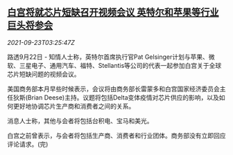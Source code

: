 <!--1632367862000-->
[白宫将就芯片短缺召开视频会议 英特尔和苹果等行业巨头将参会](https://cn.reuters.com/article/us-wh-chip-intel-apple-0923-idCNKBS2GJ05W)
------

<div><i>2021-09-23T03:25:47Z</i></div><p>路透9月22日 - 知情人士称，英特尔首席执行官Pat Gelsinger计划与苹果、微软、三星电子、通用汽车、福特、Stellantis等公司的代表一起参加白宫关于全球芯片短缺问题的视频会议。</p><p>美国商务部本月早些时候表示，会议将由商务部长雷蒙多和白宫国家经济委员会主任狄斯(Brian Deese)主持。议题将包括Delta变体疫情对芯片供应的影响，以及如何更好地协调芯片生产商和消费者之间的关系。</p><p>消息人士称，其他与会者将包括台积电、宝马和美光。</p><p>白宫之前曾表示，与会者将包括生产商、消费者和行业团体。商务部没有立即回应评论请求。(完)</p>
